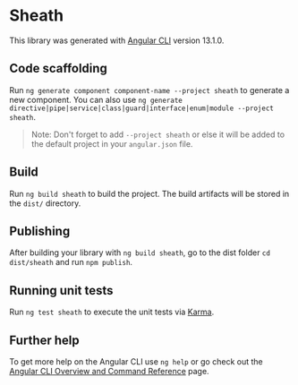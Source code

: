 # Sheath

This library was generated with [Angular CLI](https://github.com/angular/angular-cli) version 13.1.0.

## Code scaffolding

Run `ng generate component component-name --project sheath` to generate a new component. You can also use `ng generate directive|pipe|service|class|guard|interface|enum|module --project sheath`.
> Note: Don't forget to add `--project sheath` or else it will be added to the default project in your `angular.json` file. 

## Build

Run `ng build sheath` to build the project. The build artifacts will be stored in the `dist/` directory.

## Publishing

After building your library with `ng build sheath`, go to the dist folder `cd dist/sheath` and run `npm publish`.

## Running unit tests

Run `ng test sheath` to execute the unit tests via [Karma](https://karma-runner.github.io).

## Further help

To get more help on the Angular CLI use `ng help` or go check out the [Angular CLI Overview and Command Reference](https://angular.io/cli) page.
